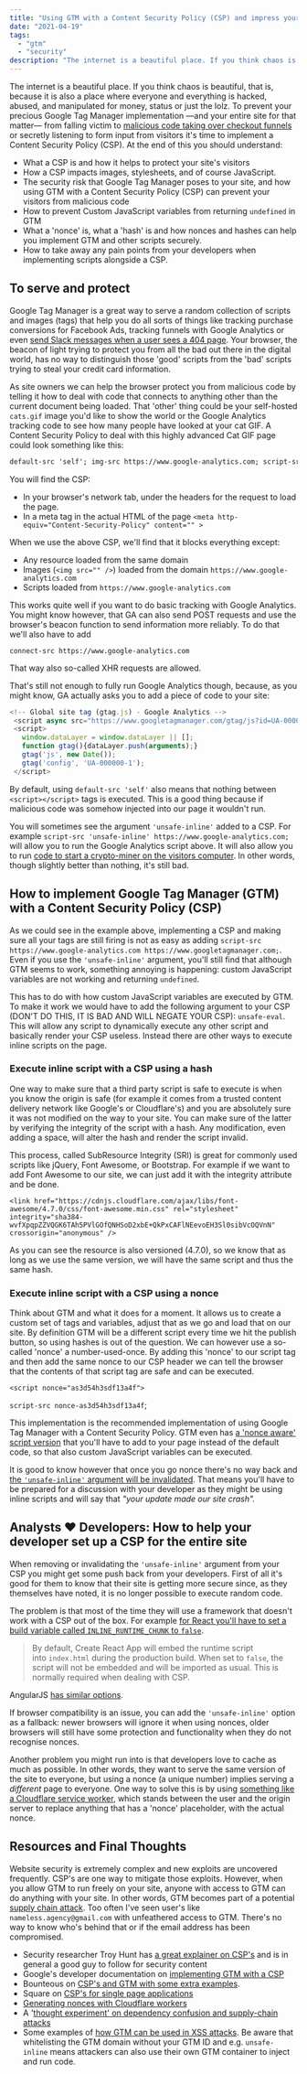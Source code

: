 ```yaml
---
title: "Using GTM with a Content Security Policy (CSP) and impress your DevOps team in the process"
date: "2021-04-19"
tags: 
  - "gtm"
  - "security"
description: "The internet is a beautiful place. If you think chaos is beautiful, that is, because it is also a place where everyone and everything is hacked, abused, and manipulated for money, status or just the lolz. To prevent your precious Google Tag Manager implementation —and your entire site for that matter— from falling victim to malicious code taking over checkout funnels or secretly listening to form input from visitors it's time to implement a Content Security Policy (CSP)."
---
```


The internet is a beautiful place. If you think chaos is beautiful, that is, because it is also a place where everyone and everything is hacked, abused, and manipulated for money, status or just the lolz. To prevent your precious Google Tag Manager implementation —and your entire site for that matter— from falling victim to [malicious code taking over checkout funnels](https://en.wikipedia.org/wiki/Web_skimming) or secretly listening to form input from visitors it's time to implement a Content Security Policy (CSP). At the end of this you should understand:

- What a CSP is and how it helps to protect your site's visitors
- How a CSP impacts images, stylesheets, and of course JavaScript.
- The security risk that Google Tag Manager poses to your site, and how using GTM with a Content Security Policy (CSP) can prevent your visitors from malicious code
- How to prevent Custom JavaScript variables from returning `undefined` in GTM
- What a 'nonce' is, what a 'hash' is and how nonces and hashes can help you implement GTM and other scripts securely.
- How to take away any pain points from your developers when implementing scripts alongside a CSP.

## To serve and protect

Google Tag Manager is a great way to serve a random collection of scripts and images (tags) that help you do all sorts of things like tracking purchase conversions for Facebook Ads, tracking funnels with Google Analytics or even [send Slack messages when a user sees a 404 page](https://www.youtube.com/watch?v=xCcZwpnGQZY). Your browser, the beacon of light trying to protect you from all the bad out there in the digital world, has no way to distinguish those 'good' scripts from the 'bad' scripts trying to steal your credit card information.

As site owners we can help the browser protect you from malicious code by telling it how to deal with code that connects to anything other than the current document being loaded. That 'other' thing could be your self-hosted `cats.gif` image you'd like to show the world or the Google Analytics tracking code to see how many people have looked at your cat GIF. A Content Security Policy to deal with this highly advanced Cat GIF page could look something like this:

```xml
default-src 'self'; img-src https://www.google-analytics.com; script-src https://www.google-analytics.com;
```

You will find the CSP:

- In your browser's network tab, under the headers for the request to load the page.
- In a meta tag in the actual HTML of the page `<meta http-equiv="Content-Security-Policy" content="" >`

When we use the above CSP, we'll find that it blocks everything except:

- Any resource loaded from the same domain
- Images (`<img src="" />`) loaded from the domain `https://www.google-analytics.com`
- Scripts loaded from `https://www.google-analytics.com`

This works quite well if you want to do basic tracking with Google Analytics. You might know however, that GA can also send POST requests and use the browser's beacon function to send information more reliably. To do that we'll also have to add

`connect-src https://www.google-analytics.com`

That way also so-called XHR requests are allowed.

That's still not enough to fully run Google Analytics though, because, as you might know, GA actually asks you to add a piece of code to your site:

```javascript
<!-- Global site tag (gtag.js) - Google Analytics -->
 <script async src="https://www.googletagmanager.com/gtag/js?id=UA-000000-1"></script>
 <script>
   window.dataLayer = window.dataLayer || [];
   function gtag(){dataLayer.push(arguments);}
   gtag('js', new Date());
   gtag('config', 'UA-000000-1');
 </script>  
```

By default, using `default-src 'self'` also means that nothing between `<script></script>` tags is executed. This is a good thing because if malicious code was somehow injected into our page it wouldn't run.

You will sometimes see the argument `'unsafe-inline'` added to a CSP. For example `script-src 'unsafe-inline' https://www.google-analytics.com;` will allow you to run the Google Analytics script above. It will also allow you to run [code to start a crypto-miner on the visitors computer](https://www.bbc.com/news/technology-43025788). In other words, though slightly better than nothing, it's still bad.

## How to implement Google Tag Manager (GTM) with a Content Security Policy (CSP)

As we could see in the example above, implementing a CSP and making sure all your tags are still firing is not as easy as adding `script-src https://www.google-analytics.com https://www.googletagmanager.com;`. Even if you use the `'unsafe-inline'` argument, you'll still find that although GTM seems to work, something annoying is happening: custom JavaScript variables are not working and returning `undefined`.

This has to do with how custom JavaScript variables are executed by GTM. To make it work we would have to add the following argument to your CSP (DON'T DO THIS, IT IS BAD AND WILL NEGATE YOUR CSP): `unsafe-eval`. This will allow any script to dynamically execute any other script and basically render your CSP useless. Instead there are other ways to execute inline scripts on the page.

### Execute inline script with a CSP using a hash

One way to make sure that a third party script is safe to execute is when you know the origin is safe (for example it comes from a trusted content delivery network like Google's or Cloudflare's) and you are absolutely sure it was not modified on the way to your site. You can make sure of the latter by verifying the integrity of the script with a hash. Any modification, even adding a space, will alter the hash and render the script invalid.

This process, called SubResource Integrity (SRI) is great for commonly used scripts like jQuery, Font Awesome, or Bootstrap. For example if we want to add Font Awesome to our site, we can just add it with the integrity attribute and be done.

`<link href="https://cdnjs.cloudflare.com/ajax/libs/font-awesome/4.7.0/css/font-awesome.min.css" rel="stylesheet" integrity="sha384-wvfXpqpZZVQGK6TAh5PVlGOfQNHSoD2xbE+QkPxCAFlNEevoEH3Sl0sibVcOQVnN" crossorigin="anonymous" />`

As you can see the resource is also versioned (4.7.0), so we know that as long as we use the same version, we will have the same script and thus the same hash.

### Execute inline script with a CSP using a nonce

Think about GTM and what it does for a moment. It allows us to create a custom set of tags and variables, adjust that as we go and load that on our site. By definition GTM will be a different script every time we hit the publish button, so using hashes is out of the question. We can however use a so-called 'nonce' a number-used-once. By adding this 'nonce' to our script tag and then add the same nonce to our CSP header we can tell the browser that the contents of that script tag are safe and can be executed.

`<script nonce="as3d54h3sdf13a4f">`

`script-src nonce-as3d54h3sdf13a4f`;

This implementation is the recommended implementation of using Google Tag Manager with a Content Security Policy. GTM even has [a 'nonce aware' script version](https://developers.google.com/tag-manager/web/csp) that you'll have to add to your page instead of the default code, so that also custom JavaScript variables can be executed.

It is good to know however that once you go nonce there's no way back and [the `'unsafe-inline'` argument will be invalidated](https://developer.mozilla.org/en-US/docs/Web/HTTP/Headers/Content-Security-Policy/script-src). That means you'll have to be prepared for a discussion with your developer as they might be using inline scripts and will say that _"your update made our site crash"._

## Analysts ❤️ Developers: How to help your developer set up a CSP for the entire site

When removing or invalidating the `'unsafe-inline'` argument from your CSP you might get some push back from your developers. First of all it's good for them to know that their site is getting more secure since, as they themselves have noted, it is no longer possible to execute random code.

The problem is that most of the time they will use a framework that doesn't work with a CSP out of the box. For example [for React you'll have to set a build variable called `INLINE_RUNTIME_CHUNK` to `false`](https://create-react-app.dev/docs/advanced-configuration/).

> By default, Create React App will embed the runtime script into `index.html` during the production build. When set to `false`, the script will not be embedded and will be imported as usual. This is normally required when dealing with CSP.

AngularJS [has similar options](https://docs.angularjs.org/api/ng/directive/ngCsp).

If browser compatibility is an issue, you can add the `'unsafe-inline'` option as a fallback: newer browsers will ignore it when using nonces, older browsers will still have some protection and functionality when they do not recognise nonces.

Another problem you might run into is that developers love to cache as much as possible. In other words, they want to serve the same version of the site to everyone, but using a nonce (a unique number) implies serving a _different_ page to everyone. One way to solve this is by using [something like a Cloudflare service worker](https://scotthelme.co.uk/csp-nonces-the-easy-way-with-cloudflare-workers/), which stands between the user and the origin server to replace anything that has a 'nonce' placeholder, with the actual nonce.

## Resources and Final Thoughts

Website security is extremely complex and new exploits are uncovered frequently. CSP's are one way to mitigate those exploits. However, when you allow GTM to run freely on your site, anyone with access to GTM can do anything with your site. In other words, GTM becomes part of a potential [supply chain attack](https://en.wikipedia.org/wiki/2020_United_States_federal_government_data_breach). Too often I've seen user's like `nameless.agency@gmail.com` with unfeathered access to GTM. There's no way to know who's behind that or if the email address has been compromised.

- Security researcher Troy Hunt has [a great explainer on CSP's](https://www.troyhunt.com/locking-down-your-website-scripts-with-csp-hashes-nonces-and-report-uri/) and is in general a good guy to follow for security content
- Google's developer documentation on [implementing GTM with a CSP](https://developers.google.com/tag-manager/web/csp)
- Bounteous on [CSP's and GTM with some extra examples](https://www.bounteous.com/insights/2017/07/20/using-google-analytics-and-google-tag-manager-content-security-policy/).
- Square on [CSP's for single page applications](https://developer.squareup.com/blog/content-security-policy-for-single-page-web-apps/)
- [Generating nonces with Cloudflare workers](https://scotthelme.co.uk/csp-nonces-the-easy-way-with-cloudflare-workers/)
- A '[thought experiment' on dependency confusion and supply-chain attacks](https://medium.com/@alex.birsan/dependency-confusion-4a5d60fec610)
- Some examples of [how GTM can be used in XSS attacks](https://blog.deteact.com/csp-bypass/). Be aware that whitelisting the GTM domain without your GTM ID and e.g. `unsafe-inline` means attackers can also use their own GTM container to inject and run code.
